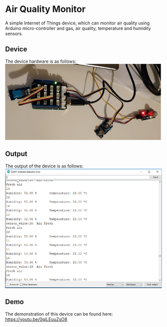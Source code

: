 # Air Quality Monitor
A simple Internet of Things device, which can monitor air quality using Arduino micro-controller and gas, air quality, temperature and humidity sensors.

## Device
The device hardware is as follows:
![github-small](https://github.com/azraful/Air-Quality-Monitor/blob/master/Device.PNG?raw=true)

## Output
The output of the device is as follows:
![github-small](https://github.com/azraful/Air-Quality-Monitor/blob/master/Serial%20Monitor.PNG?raw=true)

## Demo
The demonstration of this device can be found here:
https://youtu.be/0qiLEuuZsO8
